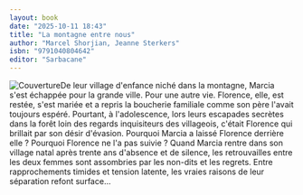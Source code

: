 ```yaml
---
layout: book
date: "2025-10-11 18:43"
title: "La montagne entre nous"
author: "Marcel Shorjian, Jeanne Sterkers"
isbn: "9791040804642"
editor: "Sarbacane"
---
```

![Couverture](/img/9791040804642.jpeg)De leur village d'enfance niché dans la montagne, Marcia s'est échappée pour la grande ville. Pour une autre vie. Florence, elle, est restée, s'est mariée et a repris la boucherie familiale comme son père l'avait toujours espéré. Pourtant, à l'adolescence, lors leurs escapades secrètes dans la forêt loin des regards inquisiteurs des villageois, c'était Florence qui brillait par son désir d'évasion. Pourquoi Marcia a laissé Florence derrière elle ? Pourquoi Florence ne l'a pas suivie ? Quand Marcia rentre dans son village natal après trente ans d'absence et de silence, les retrouvailles entre les deux femmes sont assombries par les non-dits et les regrets. Entre rapprochements timides et tension latente, les vraies raisons de leur séparation refont surface...